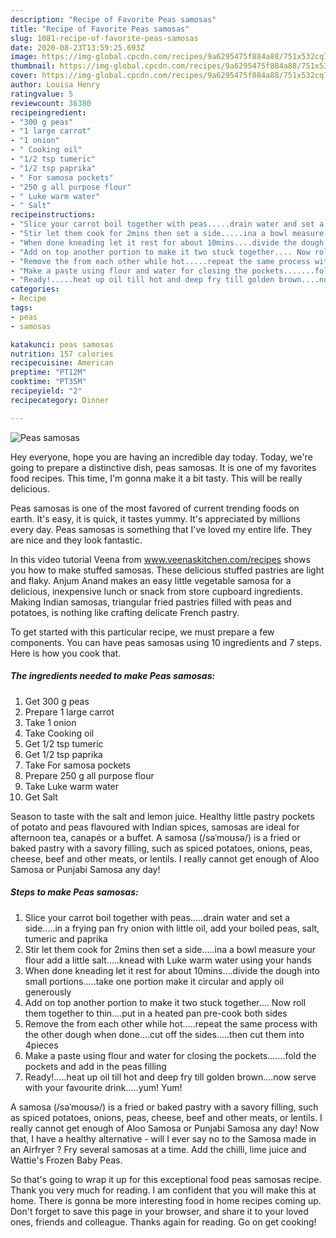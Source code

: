 ```yaml
---
description: "Recipe of Favorite Peas samosas"
title: "Recipe of Favorite Peas samosas"
slug: 1081-recipe-of-favorite-peas-samosas
date: 2020-08-23T13:59:25.693Z
image: https://img-global.cpcdn.com/recipes/9a6295475f884a88/751x532cq70/peas-samosas-recipe-main-photo.jpg
thumbnail: https://img-global.cpcdn.com/recipes/9a6295475f884a88/751x532cq70/peas-samosas-recipe-main-photo.jpg
cover: https://img-global.cpcdn.com/recipes/9a6295475f884a88/751x532cq70/peas-samosas-recipe-main-photo.jpg
author: Louisa Henry
ratingvalue: 5
reviewcount: 36380
recipeingredient:
- "300 g peas"
- "1 large carrot"
- "1 onion"
- " Cooking oil"
- "1/2 tsp tumeric"
- "1/2 tsp paprika"
- " For samosa pockets"
- "250 g all purpose flour"
- " Luke warm water"
- " Salt"
recipeinstructions:
- "Slice your carrot boil together with peas.....drain water and set a side.....in a frying pan fry onion with little oil, add your boiled peas, salt, tumeric and paprika"
- "Stir let them cook for 2mins then set a side.....ina a bowl measure your flour add a little salt.....knead with Luke warm water using your hands"
- "When done kneading let it rest for about 10mins....divide the dough into small portions.....take one portion make it circular and apply oil generously"
- "Add on top another portion to make it two stuck together.... Now roll them together to thin....put in a heated pan pre-cook both sides"
- "Remove the from each other while hot.....repeat the same process with the other dough when done....cut off the sides.....then cut them into 4pieces"
- "Make a paste using flour and water for closing the pockets.......fold the pockets and add in the peas filling"
- "Ready!.....heat up oil till hot and deep fry till golden brown....now serve with your favourite drink.....yum! Yum!"
categories:
- Recipe
tags:
- peas
- samosas

katakunci: peas samosas 
nutrition: 157 calories
recipecuisine: American
preptime: "PT12M"
cooktime: "PT35M"
recipeyield: "2"
recipecategory: Dinner

---
```



![Peas samosas](https://img-global.cpcdn.com/recipes/9a6295475f884a88/751x532cq70/peas-samosas-recipe-main-photo.jpg)

Hey everyone, hope you are having an incredible day today. Today, we're going to prepare a distinctive dish, peas samosas. It is one of my favorites food recipes. This time, I'm gonna make it a bit tasty. This will be really delicious.

Peas samosas is one of the most favored of current trending foods on earth. It's easy, it is quick, it tastes yummy. It's appreciated by millions every day. Peas samosas is something that I've loved my entire life. They are nice and they look fantastic.

In this video tutorial Veena from www.veenaskitchen.com/recipes shows you how to make stuffed samosas. These delicious stuffed pastries are light and flaky. Anjum Anand makes an easy little vegetable samosa for a delicious, inexpensive lunch or snack from store cupboard ingredients. Making Indian samosas, triangular fried pastries filled with peas and potatoes, is nothing like crafting delicate French pastry.


To get started with this particular recipe, we must prepare a few components. You can have peas samosas using 10 ingredients and 7 steps. Here is how you cook that.

<!--inarticleads1-->

##### The ingredients needed to make Peas samosas:

1. Get 300 g peas
1. Prepare 1 large carrot
1. Take 1 onion
1. Take  Cooking oil
1. Get 1/2 tsp tumeric
1. Get 1/2 tsp paprika
1. Take  For samosa pockets
1. Prepare 250 g all purpose flour
1. Take  Luke warm water
1. Get  Salt


Season to taste with the salt and lemon juice. Healthy little pastry pockets of potato and peas flavoured with Indian spices, samosas are ideal for afternoon tea, canapés or a buffet. A samosa (/səˈmoʊsə/) is a fried or baked pastry with a savory filling, such as spiced potatoes, onions, peas, cheese, beef and other meats, or lentils. I really cannot get enough of Aloo Samosa or Punjabi Samosa any day! 

<!--inarticleads2-->

##### Steps to make Peas samosas:

1. Slice your carrot boil together with peas.....drain water and set a side.....in a frying pan fry onion with little oil, add your boiled peas, salt, tumeric and paprika
1. Stir let them cook for 2mins then set a side.....ina a bowl measure your flour add a little salt.....knead with Luke warm water using your hands
1. When done kneading let it rest for about 10mins....divide the dough into small portions.....take one portion make it circular and apply oil generously
1. Add on top another portion to make it two stuck together.... Now roll them together to thin....put in a heated pan pre-cook both sides
1. Remove the from each other while hot.....repeat the same process with the other dough when done....cut off the sides.....then cut them into 4pieces
1. Make a paste using flour and water for closing the pockets.......fold the pockets and add in the peas filling
1. Ready!.....heat up oil till hot and deep fry till golden brown....now serve with your favourite drink.....yum! Yum!


A samosa (/səˈmoʊsə/) is a fried or baked pastry with a savory filling, such as spiced potatoes, onions, peas, cheese, beef and other meats, or lentils. I really cannot get enough of Aloo Samosa or Punjabi Samosa any day! Now that, I have a healthy alternative - will I ever say no to the Samosa made in an Airfryer ? Fry several samosas at a time. Add the chilli, lime juice and Wattie&#39;s Frozen Baby Peas. 

So that's going to wrap it up for this exceptional food peas samosas recipe. Thank you very much for reading. I am confident that you will make this at home. There is gonna be more interesting food in home recipes coming up. Don't forget to save this page in your browser, and share it to your loved ones, friends and colleague. Thanks again for reading. Go on get cooking!
